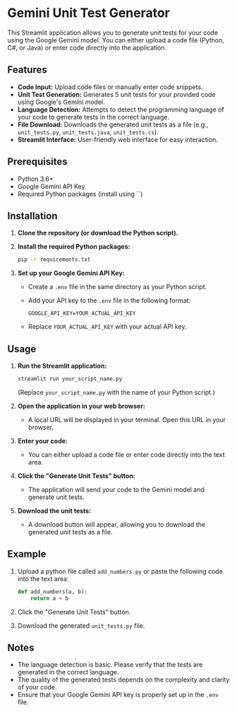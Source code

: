 # Gemini Unit Test Generator

This Streamlit application allows you to generate unit tests for your code using the Google Gemini model. You can either upload a code file (Python, C#, or Java) or enter code directly into the application.

## Features

* **Code Input:** Upload code files or manually enter code snippets.
* **Unit Test Generation:** Generates 5 unit tests for your provided code using Google's Gemini model.
* **Language Detection:** Attempts to detect the programming language of your code to generate tests in the correct language.
* **File Download:** Downloads the generated unit tests as a file (e.g., `unit_tests.py`, `unit_tests.java`, `unit_tests.cs`).
* **Streamlit Interface:** User-friendly web interface for easy interaction.

## Prerequisites

* Python 3.6+
* Google Gemini API Key
* Required Python packages (install using ``)

## Installation

1.  **Clone the repository (or download the Python script).**
2.  **Install the required Python packages:**

    ```bash
    pip -r requirements.txt
    ```

3.  **Set up your Google Gemini API Key:**
    * Create a `.env` file in the same directory as your Python script.
    * Add your API key to the `.env` file in the following format:

        ```
        GOOGLE_API_KEY=YOUR_ACTUAL_API_KEY
        ```

    * Replace `YOUR_ACTUAL_API_KEY` with your actual API key.

## Usage

1.  **Run the Streamlit application:**

    ```bash
    streamlit run your_script_name.py
    ```

    (Replace `your_script_name.py` with the name of your Python script.)

2.  **Open the application in your web browser:**
    * A local URL will be displayed in your terminal. Open this URL in your browser.

3.  **Enter your code:**
    * You can either upload a code file or enter code directly into the text area.

4.  **Click the "Generate Unit Tests" button:**
    * The application will send your code to the Gemini model and generate unit tests.

5.  **Download the unit tests:**
    * A download button will appear, allowing you to download the generated unit tests as a file.

## Example

1.  Upload a python file called `add_numbers.py` or paste the following code into the text area:

    ```python
    def add_numbers(a, b):
        return a + b
    ```

2.  Click the "Generate Unit Tests" button.

3.  Download the generated `unit_tests.py` file.

## Notes

* The language detection is basic. Please verify that the tests are generated in the correct language.
* The quality of the generated tests depends on the complexity and clarity of your code.
* Ensure that your Google Gemini API key is properly set up in the `.env` file.